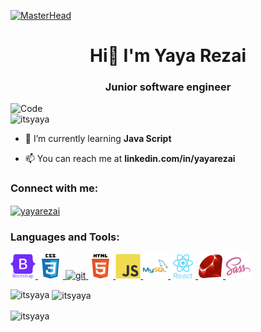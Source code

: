 [![MasterHead](https://user-images.githubusercontent.com/74038190/241765440-80728820-e06b-4f96-9c9e-9df46f0cc0a5.gif)](https://itsyaya.io)
<h1 align="center">Hi👋 I'm Yaya Rezai</h1>
<h3 align="center">Junior software engineer</h3>
<img align="right" alt="Code" Width="600" src="https://thumbs.gfycat.com/AgonizingEvenHoiho-size_restricted.gif">

<p align="left"> <img src="https://komarev.com/ghpvc/?username=itsyaya&label=Profile%20views&color=0e75b6&style=flat" alt="itsyaya" /> </p>

- 🌱 I’m currently learning **Java Script**

- 📫 You can reach me at **linkedin.com/in/yayarezai**

<h3 align="left">Connect with me:</h3>
<p align="left">
<a href="https://linkedin.com/in/yayarezai" target="blank"><img align="center" src="https://raw.githubusercontent.com/rahuldkjain/github-profile-readme-generator/master/src/images/icons/Social/linked-in-alt.svg" alt="yayarezai" height="30" width="40" /></a>
</p>

<h3 align="left">Languages and Tools:</h3>
<p align="left"> <a href="https://getbootstrap.com" target="_blank" rel="noreferrer"> <img src="https://raw.githubusercontent.com/devicons/devicon/master/icons/bootstrap/bootstrap-plain-wordmark.svg" alt="bootstrap" width="40" height="40"/> </a> <a href="https://www.w3schools.com/css/" target="_blank" rel="noreferrer"> <img src="https://raw.githubusercontent.com/devicons/devicon/master/icons/css3/css3-original-wordmark.svg" alt="css3" width="40" height="40"/> </a> <a href="https://git-scm.com/" target="_blank" rel="noreferrer"> <img src="https://www.vectorlogo.zone/logos/git-scm/git-scm-icon.svg" alt="git" width="40" height="40"/> </a> <a href="https://www.w3.org/html/" target="_blank" rel="noreferrer"> <img src="https://raw.githubusercontent.com/devicons/devicon/master/icons/html5/html5-original-wordmark.svg" alt="html5" width="40" height="40"/> </a> <a href="https://developer.mozilla.org/en-US/docs/Web/JavaScript" target="_blank" rel="noreferrer"> <img src="https://raw.githubusercontent.com/devicons/devicon/master/icons/javascript/javascript-original.svg" alt="javascript" width="40" height="40"/> </a> <a href="https://www.mysql.com/" target="_blank" rel="noreferrer"> <img src="https://raw.githubusercontent.com/devicons/devicon/master/icons/mysql/mysql-original-wordmark.svg" alt="mysql" width="40" height="40"/> </a> <a href="https://reactjs.org/" target="_blank" rel="noreferrer"> <img src="https://raw.githubusercontent.com/devicons/devicon/master/icons/react/react-original-wordmark.svg" alt="react" width="40" height="40"/> </a> <a href="https://www.ruby-lang.org/en/" target="_blank" rel="noreferrer"> <img src="https://raw.githubusercontent.com/devicons/devicon/master/icons/ruby/ruby-original.svg" alt="ruby" width="40" height="40"/> </a> <a href="https://sass-lang.com" target="_blank" rel="noreferrer"> <img src="https://raw.githubusercontent.com/devicons/devicon/master/icons/sass/sass-original.svg" alt="sass" width="40" height="40"/> </a> </p>

<p><img align="left" src="https://github-readme-stats.vercel.app/api/top-langs?username=itsyaya&show_icons=true&locale=en&layout=compact" alt="itsyaya" /></p>

<p>&nbsp;<img align="center" src="https://github-readme-stats.vercel.app/api?username=itsyaya&show_icons=true&locale=en" alt="itsyaya" /></p>

<p><img align="center" src="https://github-readme-streak-stats.herokuapp.com/?user=itsyaya&" alt="itsyaya" /></p>
